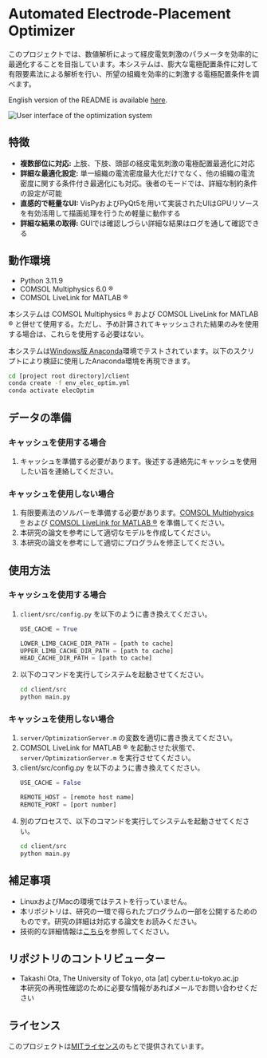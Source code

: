 # Automated Electrode-Placement Optimizer

このプロジェクトでは、数値解析によって経皮電気刺激のパラメータを効率的に最適化することを目指しています。本システムは、膨大な電極配置条件に対して有限要素法による解析を行い、所望の組織を効率的に刺激する電極配置条件を調べます。

English version of the README is available [here](./README.md).

<img src="./demo.gif" alt="User interface of the optimization system" style="max-width: 80%; height: auto;">

## 特徴

* **複数部位に対応:** 上肢、下肢、頭部の経皮電気刺激の電極配置最適化に対応
* **詳細な最適化設定:** 単一組織の電流密度最大化だけでなく、他の組織の電流密度に関する条件付き最適化にも対応。後者のモードでは、詳細な制約条件の設定が可能
* **直感的で軽量なUI:** VisPyおよびPyQt5を用いて実装されたUIはGPUリソースを有効活用して描画処理を行うため軽量に動作する
* **詳細な結果の取得:** GUIでは確認しづらい詳細な結果はログを通して確認できる

## 動作環境

* Python 3.11.9
* COMSOL Multiphysics 6.0 &reg;
* COMSOL LiveLink for MATLAB &reg;

本システムは COMSOL Multiphysics &reg; および COMSOL LiveLink for MATLAB &reg; と併せて使用する。ただし、予め計算されてキャッシュされた結果のみを使用する場合は、これらを使用する必要はない。

本システムは[Windows版 Anaconda](https://www.anaconda.com/distribution/)環境でテストされています。以下のスクリプトにより検証に使用したAnaconda環境を再現できます。

```bash
cd [project root directory]/client
conda create -f env_elec_optim.yml
conda activate elecOptim
```

## データの準備
### キャッシュを使用する場合
1. キャッシュを準備する必要があります。後述する連絡先にキャッシュを使用したい旨を連絡してください。

### キャッシュを使用しない場合
1. 有限要素法のソルバーを準備する必要があります。[COMSOL Multiphysics &reg;](https://www.comsol.jp/comsol-multiphysics) および [COMSOL LiveLink for MATLAB &reg;](https://www.comsol.jp/livelink-for-matlab) を準備してください。
1. 本研究の論文を参考にして適切なモデルを作成してください。
1. 本研究の論文を参考にして適切にプログラムを修正してください。


## 使用方法
### キャッシュを使用する場合
1. `client/src/config.py` を以下のように書き換えてください。
    ```python
    USE_CACHE = True

    LOWER_LIMB_CACHE_DIR_PATH = [path to cache]
    UPPER_LIMB_CACHE_DIR_PATH = [path to cache]
    HEAD_CACHE_DIR_PATH = [path to cache]
    ```
1. 以下のコマンドを実行してシステムを起動させてください。
    ```bash
    cd client/src
    python main.py
    ```

### キャッシュを使用しない場合
1. `server/OptimizationServer.m` の変数を適切に書き換えてください。
1. COMSOL LiveLink for MATLAB &reg; を起動させた状態で、`server/OptimizationServer.m` を実行させてください。
1. client/src/config.py を以下のように書き換えてください。
    ```python
    USE_CACHE = False

    REMOTE_HOST = [remote host name]
    REMOTE_PORT = [port number]
    ```
1. 別のプロセスで、以下のコマンドを実行してシステムを起動させてください。
    ```bash
    cd client/src
    python main.py
    ```

## 補足事項

* LinuxおよびMacの環境ではテストを行っていません。
* 本リポジトリは、研究の一環で得られたプログラムの一部を公開するためのものです。研究の詳細は対応する論文をお読みください。
* 技術的な詳細情報は[こちら](./DEVELOPERS.md)を参照してください。


## リポジトリのコントリビューター

* Takashi Ota, The University of Tokyo, ota [at] cyber.t.u-tokyo.ac.jp  
本研究の再現性確認のために必要な情報があればメールでお問い合わせください

## ライセンス

このプロジェクトは[MITライセンス](https://en.wikipedia.org/wiki/MIT_License)のもとで提供されています。
